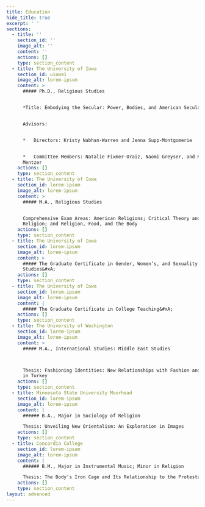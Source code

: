 ```yaml
---
title: Education
hide_title: true
excerpt: ' '
sections:
  - title: ''
    section_id: ''
    image_alt: ''
    content: ''
    actions: []
    type: section_content
  - title: The University of Iowa
    section_id: uiowa1
    image_alt: lorem-ipsum
    content: >
      ##### Ph.D., Religious Studies


      *Title: Embodying the Secular: Power, Bodies, and American Secularism*


      Advisors:


      *   Directors: Kristy Nabhan-Warren and Jenna Supp-Montgomerie


      *   Committee Members: Natalie Fixmer-Oraiz, Naomi Greyser, and Raymond
      Mentzer
    actions: []
    type: section_content
  - title: The University of Iowa
    section_id: lorem-ipsum
    image_alt: lorem-ipsum
    content: >
      ##### M.A., Religious Studies


      Comprehensive Exam Areas: American Religions; Critical Theory and
      Religion; and Religion, Food, and the Body
    actions: []
    type: section_content
  - title: The University of Iowa
    section_id: lorem-ipsum
    image_alt: lorem-ipsum
    content: >
      ##### The Graduate Certificate in Gender, Women’s, and Sexuality
      Studies&#xA;
    actions: []
    type: section_content
  - title: The University of Iowa
    section_id: lorem-ipsum
    image_alt: lorem-ipsum
    content: |
      ##### The Graduate Certificate in College Teaching&#xA;
    actions: []
    type: section_content
  - title: The University of Washington
    section_id: lorem-ipsum
    image_alt: lorem-ipsum
    content: >
      ##### M.A., International Studies: Middle East Studies



      Thesis: Fashioning Identities: New Relationships with Fashion and Modesty
      in Turkey
    actions: []
    type: section_content
  - title: Minnesota State University Moorhead
    section_id: lorem-ipsum
    image_alt: lorem-ipsum
    content: |
      ###### B.A., Major in Sociology of Religion

      Thesis: Unveiling New Orientalism: An Exploration in Images
    actions: []
    type: section_content
  - title: Concordia College
    section_id: lorem-ipsum
    image_alt: lorem-ipsum
    content: |
      ###### B.M., Major in Instrumental Music; Minor in Religion

      Thesis: The Body’s Iron Cage and Its Relationship to the Protestant Ethic
    actions: []
    type: section_content
layout: advanced
---
```

